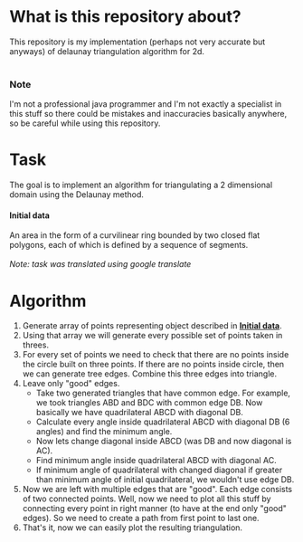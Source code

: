 # What is this repository about?
This repository is my implementation (perhaps not very accurate but anyways) of delaunay triangulation algorithm for 2d.
<br>
<br>
### Note
I'm not a professional java programmer and I'm not exactly a specialist in this stuff so there could be mistakes and inaccuracies basically anywhere, so be careful while using this repository.

# Task
The goal is to implement an algorithm for triangulating a 2 dimensional domain using the Delaunay method.
<br>
#### Initial data
An area in the form of a curvilinear ring bounded by two closed flat polygons, each of which is defined by a sequence of segments.
<br><br>
*Note: task was translated using google translate*
# Algorithm
1. Generate array of points representing object described in [**Initial data**](#initial-data).
2. Using that array we will generate every possible set of  points taken in threes.
3. For every set of points we need to check that there are no points inside the circle built on three points. If there are no points inside circle, then we can generate tree edges. Combine this three edges into triangle.
4. Leave only "good" edges.
	* Take two generated triangles that have common edge. For example, we took triangles ABD and BDC with common edge DB. Now basically we have quadrilateral ABCD with diagonal DB.
	* Calculate every angle inside quadrilateral ABCD with diagonal DB (6 angles) and find the minimum angle.
	* Now lets change diagonal inside ABCD (was DB and now diagonal is AC). 
	* Find minimum angle inside quadrilateral ABCD with diagonal AC.
	* If minimum angle of quadrilateral with changed diagonal if greater than minimum angle of initial quadrilateral, we wouldn't use edge DB.
5. Now we are left with multiple edges that are "good". Each edge consists of two connected points. Well, now we need to plot all this stuff by connecting every point in right manner (to have at the end only "good" edges). So we need to create a path from first point to last one.
6. That's it, now we can easily plot the resulting triangulation.
